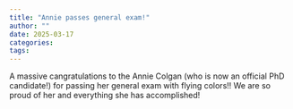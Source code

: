 ```yaml
---
title: "Annie passes general exam!"
author: ""
date: 2025-03-17
categories:
tags: 
---
```

A massive cangratulations to the Annie Colgan (who is now an official PhD candidate!) for passing her general exam with flying colors!! We are so proud of her and everything she has accomplished!